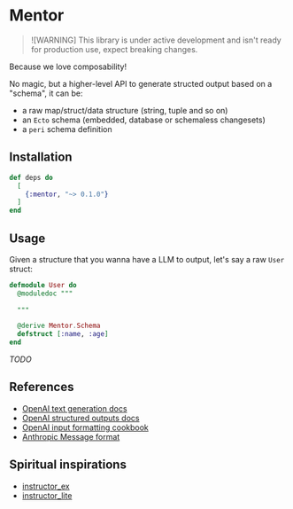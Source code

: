 # Mentor

> ![WARNING]
> This library is under active development and isn't ready for production use, expect breaking changes.

Because we love composability!

No magic, but a higher-level API to generate structed output based on a "schema", it can be:
- a raw map/struct/data structure (string, tuple and so on)
- an `Ecto` schema (embedded, database or schemaless changesets)
- a `peri` schema definition

## Installation

```elixir
def deps do
  [
    {:mentor, "~> 0.1.0"}
  ]
end
```

## Usage

Given a structure that you wanna have a LLM to output, let's say a raw `User` struct:

```elixir
defmodule User do
  @moduledoc """
  
  """

  @derive Mentor.Schema
  defstruct [:name, :age]
end
```

_TODO_

## References
- [OpenAI text generation docs](https://platform.openai.com/docs/guides/text-generation)
- [OpenAI structured outputs docs](https://platform.openai.com/docs/guides/structured-outputs)
- [OpenAI input formatting cookbook](https://cookbook.openai.com/examples/how_to_format_inputs_to_chatgpt_models)
- [Anthropic Message format](https://docs.anthropic.com/en/api/messages#body-messages)

## Spiritual inspirations
- [instructor_ex](https://hexdocs.pm/instructor)
- [instructor_lite](https://hexdocs.pm/instructor_lite)
